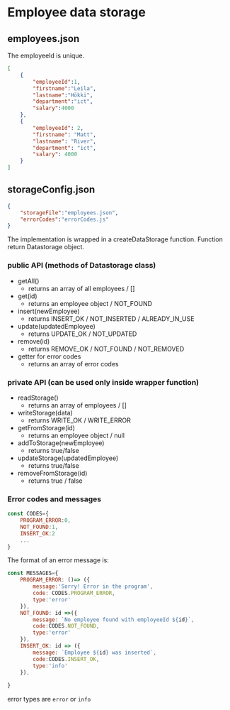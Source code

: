# Employee data storage

## employees.json
The employeeId is unique.
```json
[
    {
        "employeeId":1,
        "firstname":"Leila",
        "lastname":"Hökki",
        "department":"ict",
        "salary":4000
    },
    {
        "employeeId": 2,
        "firstname": "Matt",
        "lastname": "River",
        "department": "ict",
        "salary": 4000
    }
]
```
## storageConfig.json

```json
{
    "storageFile":"employees.json",
    "errorCodes":"errorCodes.js"
}
```
The implementation is wrapped in a createDataStorage function. Function return Datastorage object.

### public API (methods of Datastorage class)

-   getAll()
    -   returns an array of all employees / []
-   get(id)
    -   returns an employee object / NOT_FOUND
-   insert(newEmployee)
    -   returns INSERT_OK / NOT_INSERTED / ALREADY_IN_USE
-   update(updatedEmployee)
    -   returns UPDATE_OK / NOT_UPDATED
-   remove(id)
    -   returns REMOVE_OK / NOT_FOUND / NOT_REMOVED
-   getter for error codes
    -   returns an array of error codes  

### private API (can be used only inside wrapper function)
-   readStorage()
    -   returns an array of employees / []
-   writeStorage(data)
    -   returns WRITE_OK / WRITE_ERROR
-   getFromStorage(id)
    -   returns an employee object / null
-   addToStorage(newEmployee)
    -   returns true/false
-   updateStorage(updatedEmployee)
    -   returns true/false
-   removeFromStorage(id)
    -   returns true / false

### Error codes and messages
```js
const CODES={
    PROGRAM_ERROR:0,
    NOT_FOUND:1,
    INSERT_OK:2
    ...
}
```

The format of an error message is:
```js
const MESSAGES={
    PROGRAM_ERROR: ()=> ({
        message:'Sorry! Error in the program',
        code: CODES.PROGRAM_ERROR,
        type:'error'
    }),
    NOT_FOUND: id =>({
        message: `No employee found with employeeId ${id}`,
        code:CODES.NOT_FOUND,
        type:'error'
    }),
    INSERT_OK: id => ({
        message: `Employee ${id} was inserted`,
        code:CODES.INSERT_OK,
        type:'info'
    }),
    
}
```
error types are `error` or `info`